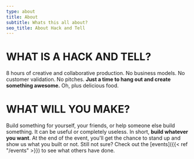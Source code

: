 ```yaml
---
type: about
title: About
subtitle: Whats this all about?
seo_title: About Hack and Tell
---
```


# WHAT IS A HACK AND TELL?

8 hours of creative and collaborative production. No business models. No
customer validation. No pitches. **Just a time to hang out and create something
awesome.** Oh, plus delicious food.

# WHAT WILL YOU MAKE?

Build something for yourself, your friends, or help someone else build
something. It can be useful or completely useless. In short, **build whatever
you want**. At the end of the event, you'll get the chance to stand up and show
us what you built or not. Still not sure? Check out the
[events]({{< ref "/events" >}}) to see what others have done.

